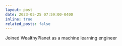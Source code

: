 ```yaml
---
layout: post
date: 2023-05-25 07:59:00-0400
inline: true
related_posts: false
---
```


Joined WealthyPlanet as a machine learning engineer
